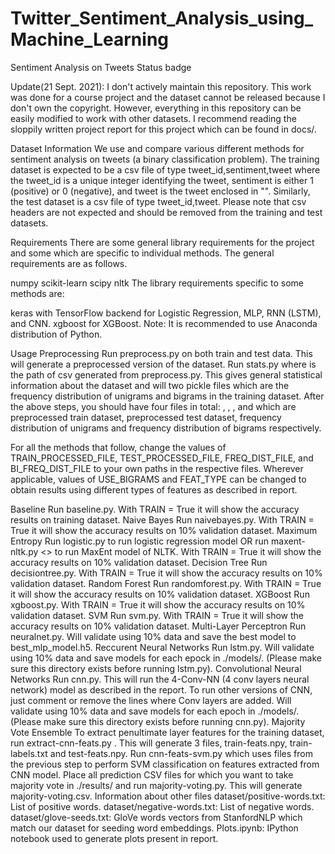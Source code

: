 # Twitter_Sentiment_Analysis_using_Machine_Learning
Sentiment Analysis on Tweets
Status badge

Update(21 Sept. 2021): I don't actively maintain this repository. This work was done for a course project and the dataset cannot be released because I don't own the copyright. However, everything in this repository can be easily modified to work with other datasets. I recommend reading the sloppily written project report for this project which can be found in docs/.

Dataset Information
We use and compare various different methods for sentiment analysis on tweets (a binary classification problem). The training dataset is expected to be a csv file of type tweet_id,sentiment,tweet where the tweet_id is a unique integer identifying the tweet, sentiment is either 1 (positive) or 0 (negative), and tweet is the tweet enclosed in "". Similarly, the test dataset is a csv file of type tweet_id,tweet. Please note that csv headers are not expected and should be removed from the training and test datasets.

Requirements
There are some general library requirements for the project and some which are specific to individual methods. The general requirements are as follows.

numpy
scikit-learn
scipy
nltk
The library requirements specific to some methods are:

keras with TensorFlow backend for Logistic Regression, MLP, RNN (LSTM), and CNN.
xgboost for XGBoost.
Note: It is recommended to use Anaconda distribution of Python.

Usage
Preprocessing
Run preprocess.py <raw-csv-path> on both train and test data. This will generate a preprocessed version of the dataset.
Run stats.py <preprocessed-csv-path> where <preprocessed-csv-path> is the path of csv generated from preprocess.py. This gives general statistical information about the dataset and will two pickle files which are the frequency distribution of unigrams and bigrams in the training dataset.
After the above steps, you should have four files in total: <preprocessed-train-csv>, <preprocessed-test-csv>, <freqdist>, and <freqdist-bi> which are preprocessed train dataset, preprocessed test dataset, frequency distribution of unigrams and frequency distribution of bigrams respectively.

For all the methods that follow, change the values of TRAIN_PROCESSED_FILE, TEST_PROCESSED_FILE, FREQ_DIST_FILE, and BI_FREQ_DIST_FILE to your own paths in the respective files. Wherever applicable, values of USE_BIGRAMS and FEAT_TYPE can be changed to obtain results using different types of features as described in report.

Baseline
Run baseline.py. With TRAIN = True it will show the accuracy results on training dataset.
Naive Bayes
Run naivebayes.py. With TRAIN = True it will show the accuracy results on 10% validation dataset.
Maximum Entropy
Run logistic.py to run logistic regression model OR run maxent-nltk.py <> to run MaxEnt model of NLTK. With TRAIN = True it will show the accuracy results on 10% validation dataset.
Decision Tree
Run decisiontree.py. With TRAIN = True it will show the accuracy results on 10% validation dataset.
Random Forest
Run randomforest.py. With TRAIN = True it will show the accuracy results on 10% validation dataset.
XGBoost
Run xgboost.py. With TRAIN = True it will show the accuracy results on 10% validation dataset.
SVM
Run svm.py. With TRAIN = True it will show the accuracy results on 10% validation dataset.
Multi-Layer Perceptron
Run neuralnet.py. Will validate using 10% data and save the best model to best_mlp_model.h5.
Reccurent Neural Networks
Run lstm.py. Will validate using 10% data and save models for each epock in ./models/. (Please make sure this directory exists before running lstm.py).
Convolutional Neural Networks
Run cnn.py. This will run the 4-Conv-NN (4 conv layers neural network) model as described in the report. To run other versions of CNN, just comment or remove the lines where Conv layers are added. Will validate using 10% data and save models for each epoch in ./models/. (Please make sure this directory exists before running cnn.py).
Majority Vote Ensemble
To extract penultimate layer features for the training dataset, run extract-cnn-feats.py <saved-model>. This will generate 3 files, train-feats.npy, train-labels.txt and test-feats.npy.
Run cnn-feats-svm.py which uses files from the previous step to perform SVM classification on features extracted from CNN model.
Place all prediction CSV files for which you want to take majority vote in ./results/ and run majority-voting.py. This will generate majority-voting.csv.
Information about other files
dataset/positive-words.txt: List of positive words.
dataset/negative-words.txt: List of negative words.
dataset/glove-seeds.txt: GloVe words vectors from StanfordNLP which match our dataset for seeding word embeddings.
Plots.ipynb: IPython notebook used to generate plots present in report.
